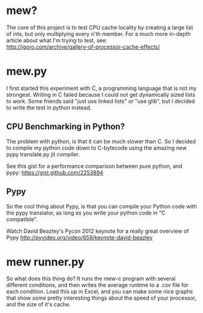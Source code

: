 # mew? 
The core of this project is to test CPU cache locality by creating a large
list of ints, but only multiplying every n'th member. For a much more 
in-depth article about what I'm trying to test, see:    
http://igoro.com/archive/gallery-of-processor-cache-effects/

# mew.py
I first started this experiment with C, a programming language that is not
my strongest. Writing in C failed because I could not get dynamically sized
lists to work. Some friends said "just use linked lists" or "use glib", but
I decided to write the test in python instead.

## CPU Benchmarking in Python? 
The problem with python, is that it can be much slower than C. So I decided to
compile my python code down to C-bytecode using the amazing new pypy
translate.py jit compiler.

See this gist for a performance comparison between pure python, and pypy:
https://gist.github.com/2253894

## Pypy
So the cool thing about Pypy, is that you can compile your Python code with
the pypy translator, as long as you write your python code in "C compatible".

Watch David Beazley's Pycon 2012 keynote for a really great overview of Pypy
http://pyvideo.org/video/659/keynote-david-beazley

# mew runner.py
So what does this thing do? It runs the mew-c program with several different 
conditions, and then writes the average runtime to a .csv file for each
condition. Load this up in Excel, and you can make some nice graphs that show 
some pretty interesting things about the speed of your processor, and the size
of it's cache. 
